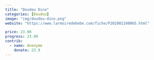 ```yaml
---
title: "Doudou Dino"
categories: [Doudou]
image: "img/doudou-dino.png"
website: "https://www.larmoiredebebe.com/fiche/P202002100065.html"

price: 23.90
progress: 23.90
contrib:
  - name: Anonyme
    donate: 23.9
--- 
```

